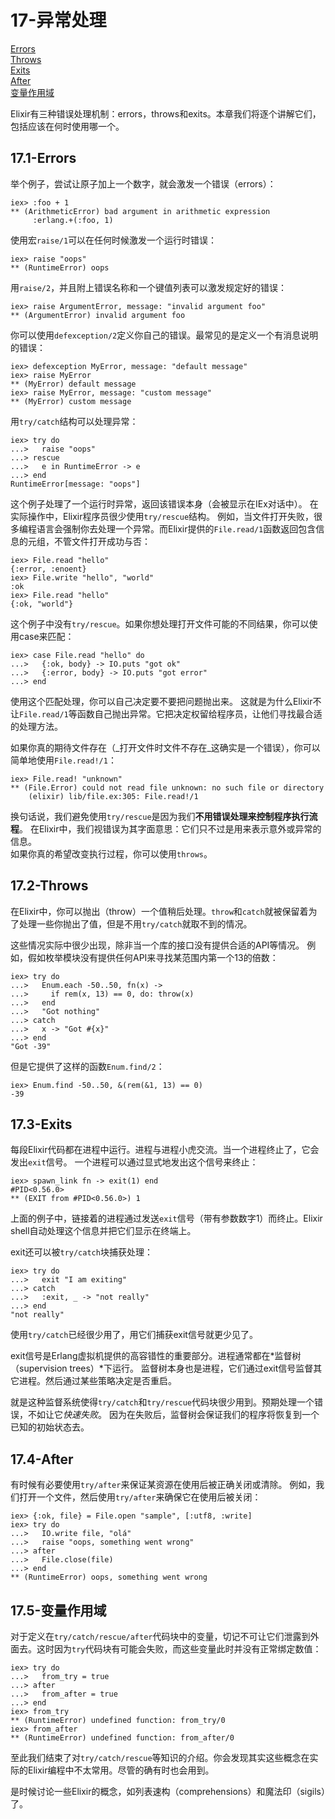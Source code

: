 17-异常处理
===========
[Errors](#171-errors)<br/>
[Throws](#172-throws)<br/>
[Exits](#173-exits)<br/>
[After](#174-after)<br/>
[变量作用域](#175-%E5%8F%98%E9%87%8F%E4%BD%9C%E7%94%A8%E5%9F%9F)<br/>

Elixir有三种错误处理机制：errors，throws和exits。本章我们将逐个讲解它们，包括应该在何时使用哪一个。

## 17.1-Errors
举个例子，尝试让原子加上一个数字，就会激发一个错误（errors）：
```
iex> :foo + 1
** (ArithmeticError) bad argument in arithmetic expression
     :erlang.+(:foo, 1)
```

使用宏```raise/1```可以在任何时候激发一个运行时错误：
```
iex> raise "oops"
** (RuntimeError) oops
```

用```raise/2```，并且附上错误名称和一个键值列表可以激发规定好的错误：
```
iex> raise ArgumentError, message: "invalid argument foo"
** (ArgumentError) invalid argument foo
```

你可以使用```defexception/2```定义你自己的错误。最常见的是定义一个有消息说明的错误：
```
iex> defexception MyError, message: "default message"
iex> raise MyError
** (MyError) default message
iex> raise MyError, message: "custom message"
** (MyError) custom message
```

用```try/catch```结构可以处理异常：
```
iex> try do
...>   raise "oops"
...> rescue
...>   e in RuntimeError -> e
...> end
RuntimeError[message: "oops"]
```
这个例子处理了一个运行时异常，返回该错误本身（会被显示在IEx对话中）。
在实际操作中，Elixir程序员很少使用```try/rescue```结构。
例如，当文件打开失败，很多编程语言会强制你去处理一个异常。而Elixir提供的```File.read/1```函数返回包含信息的元组，不管文件打开成功与否：
```
iex> File.read "hello"
{:error, :enoent}
iex> File.write "hello", "world"
:ok
iex> File.read "hello"
{:ok, "world"}
```
这个例子中没有```try/rescue```。如果你想处理打开文件可能的不同结果，你可以使用case来匹配：
```
iex> case File.read "hello" do
...>   {:ok, body} -> IO.puts "got ok"
...>   {:error, body} -> IO.puts "got error"
...> end
```
使用这个匹配处理，你可以自己决定要不要把问题抛出来。
这就是为什么Elixir不让```File.read/1```等函数自己抛出异常。它把决定权留给程序员，让他们寻找最合适的处理方法。


如果你真的期待文件存在（_打开文件时文件不存在_这确实是一个错误），你可以简单地使用```File.read!/1```：
```
iex> File.read! "unknown"
** (File.Error) could not read file unknown: no such file or directory
    (elixir) lib/file.ex:305: File.read!/1
```

换句话说，我们避免使用```try/rescue```是因为我们**不用错误处理来控制程序执行流程**。
在Elixir中，我们视错误为其字面意思：它们只不过是用来表示意外或异常的信息。  
如果你真的希望改变执行过程，你可以使用```throws```。

## 17.2-Throws
在Elixir中，你可以抛出（throw）一个值稍后处理。```throw```和```catch```就被保留着为了处理一些你抛出了值，但是不用```try/catch```就取不到的情况。

这些情况实际中很少出现，除非当一个库的接口没有提供合适的API等情况。
例如，假如枚举模块没有提供任何API来寻找某范围内第一个13的倍数：
```
iex> try do
...>   Enum.each -50..50, fn(x) ->
...>     if rem(x, 13) == 0, do: throw(x)
...>   end
...>   "Got nothing"
...> catch
...>   x -> "Got #{x}"
...> end
"Got -39"
```

但是它提供了这样的函数```Enum.find/2```：
```
iex> Enum.find -50..50, &(rem(&1, 13) == 0)
-39
```

## 17.3-Exits
每段Elixir代码都在进程中运行。进程与进程小虎交流。当一个进程终止了，它会发出```exit```信号。
一个进程可以通过显式地发出这个信号来终止：
```
iex> spawn_link fn -> exit(1) end
#PID<0.56.0>
** (EXIT from #PID<0.56.0>) 1
```
上面的例子中，链接着的进程通过发送```exit```信号（带有参数数字1）而终止。Elixir shell自动处理这个信息并把它们显示在终端上。

exit还可以被```try/catch```块捕获处理：
```
iex> try do
...>   exit "I am exiting"
...> catch
...>   :exit, _ -> "not really"
...> end
"not really"
```

使用```try/catch```已经很少用了，用它们捕获exit信号就更少见了。

exit信号是Erlang虚拟机提供的高容错性的重要部分。进程通常都在*监督树（supervision trees）*下运行。
监督树本身也是进程，它们通过exit信号监督其它进程。然后通过某些策略决定是否重启。

就是这种监督系统使得```try/catch```和```try/rescue```代码块很少用到。预期处理一个错误，不如让它*快速失败*。
因为在失败后，监督树会保证我们的程序将恢复到一个已知的初始状态去。

## 17.4-After
有时候有必要使用```try/after```来保证某资源在使用后被正确关闭或清除。
例如，我们打开一个文件，然后使用```try/after```来确保它在使用后被关闭：
```
iex> {:ok, file} = File.open "sample", [:utf8, :write]
iex> try do
...>   IO.write file, "olá"
...>   raise "oops, something went wrong"
...> after
...>   File.close(file)
...> end
** (RuntimeError) oops, something went wrong
```

## 17.5-变量作用域
对于定义在```try/catch/rescue/after```代码块中的变量，切记不可让它们泄露到外面去。这时因为```try```代码块有可能会失败，而这些变量此时并没有正常绑定数值：
```
iex> try do
...>   from_try = true
...> after
...>   from_after = true
...> end
iex> from_try
** (RuntimeError) undefined function: from_try/0
iex> from_after
** (RuntimeError) undefined function: from_after/0
```

至此我们结束了对```try/catch/rescue```等知识的介绍。你会发现其实这些概念在实际的Elixir编程中不太常用。尽管的确有时也会用到。

是时候讨论一些Elixir的概念，如列表速构（comprehensions）和魔法印（sigils）了。
